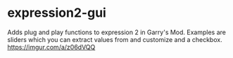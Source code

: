 # expression2-gui
Adds plug and play functions to expression 2 in Garry's Mod. Examples are sliders which you can extract values from and customize and a checkbox.
https://imgur.com/a/z06dVQQ
